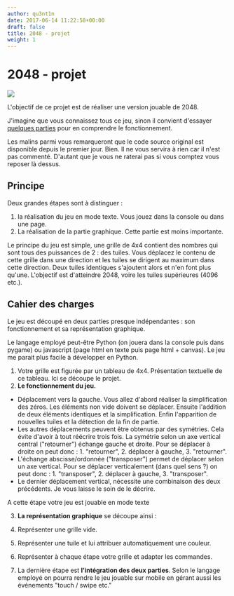 ```yaml
---
author: qu3nt1n
date: 2017-06-14 11:22:58+00:00
draft: false
title: 2048 - projet
weight: 1
---
```


# 2048 - projet


![](https://articles-images.sftcdn.net/wp-content/uploads/sites/9/2014/03/Corner-Test.gif)


L'objectif de ce projet est de réaliser une version jouable de 2048.

J'imagine que vous connaissez tous ce jeu, sinon il convient d'essayer [quelques parties](https://gabrielecirulli.github.io/2048/) pour en comprendre le fonctionnement.

Les malins parmi vous remarqueront que le code source original est disponible depuis le premier jour. Bien. Il ne vous servira à rien car il n'est pas commenté. D'autant que je vous ne raterai pas si vous comptez vous reposer là dessus.


## Principe


Deux grandes étapes sont à distinguer :



1. la réalisation du jeu en mode texte. Vous jouez dans la console ou dans une page.
2. La réalisation de la partie graphique. Cette partie est moins importante.

Le principe du jeu est simple, une grille de 4x4 contient des nombres qui sont tous des puissances de 2 : des tuiles.
Vous déplacez le contenu de cette grille dans une direction et les tuiles se dirigent au maximum dans cette direction.
Deux tuiles identiques s'ajoutent alors et n'en font plus qu'une.
L'objectif est d'atteindre 2048, voire les tuiles supérieures (4096 etc.).




## Cahier des charges


Le jeu est découpé en deux parties presque indépendantes : son fonctionnement et sa représentation graphique.

Le langage employé peut-être Python (on jouera dans la console puis dans pygame) ou javascript (page html en texte puis page html + canvas). Le jeu me parait plus facile à développer en Python.



1. Votre grille est figurée par un tableau de 4x4. Présentation textuelle de ce tableau. Ici se découpe le projet.
2. **Le fonctionnement du jeu.**

  * Déplacement vers la gauche. Vous allez d'abord réaliser la simplification des zéros. Les éléments non vide doivent se déplacer. Ensuite l'addition de deux éléments identiques et la simplification. Enfin l'apparition de nouvelles tuiles et la détection de la fin de partie.
  * Les autres déplacements peuvent être obtenus par des symétries. Cela évite d'avoir à tout réécrire trois fois. La symétrie selon un axe vertical central ("retourner") échange gauche et droite. Pour se déplacer à droite on peut donc : 1. "retourner", 2. déplacer à gauche, 3. "retourner".
  * L'échange abscisse/ordonnée ("transposer") permet de déplacer selon un axe vertical. Pour se déplacer verticalement (dans quel sens ?) on peut donc : 1. "transposer", 2. déplacer à gauche, 3. "transposer".
  * Le dernier déplacement vertical, nécessite une combinaison des deux précédents. Je vous laisse le soin de le décrire.

  A cette étape votre jeu est jouable en mode texte


3. **La représentation graphique** se découpe ainsi :

  1. Représenter une grille vide.
  2. Représenter une tuile et lui attribuer automatiquement une couleur.
  3. Représenter à chaque étape votre grille et adapter les commandes.


4. La dernière étape est **l'intégration des deux parties**.
Selon le langage employé on pourra rendre le jeu jouable sur mobile en gérant aussi les événements "touch / swipe etc."
